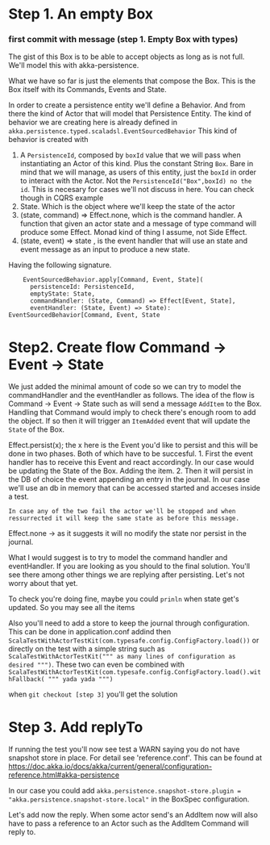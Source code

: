 # Step 1. An empty Box
### first commit with message (step 1. Empty Box with types)

The gist of this Box is to be able to accept objects as long as is not full. We'll model this with akka-persistence.

What we have so far is just the elements that compose the Box. This is the Box itself with its Commands, Events and State.

In order to create a persistence entity we'll define a Behavior. And from there the kind of Actor that will model that Persistence Entity. The kind of behavior we are creating here is already defined in `akka.persistence.typed.scaladsl.EventSourcedBehavior`
This kind of behavior is created with 
1. A `PersistenceId`, composed by `boxId` value that we will pass when instantiating an Actor of this kind. Plus the constant String `Box`.  Bare in  mind that we will manage, as  users of this entity, just  the `boxId` in order to interact with the Actor. Not the `PersistenceId("Box",boxId) no the id`. This is necesary for cases we'll not discuss in here. You can check though in CQRS example
2. State. Which is the object where we'll keep the state of the actor
3. (state, command) => Effect.none, which is the command handler. A function that given an actor state and a message of type command will produce some Effect. Monad kind of thing I assume, not Side Effect.
4. (state, event) => state , is the event handler that will use an state and event message as an input to produce a new state.

Having the following signature.  
```   
    EventSourcedBehavior.apply[Command, Event, State](
      persistenceId: PersistenceId,
      emptyState: State,
      commandHandler: (State, Command) => Effect[Event, State],
      eventHandler: (State, Event) => State): EventSourcedBehavior[Command, Event, State
```


# Step2. Create flow Command -> Event -> State

We just added the minimal amount of code so we can try to model the commandHandler and the eventHandler as follows. The idea of the flow is Command -> Event -> State such as will send a message `AddItem` to the Box. Handling that Command would imply to check there's enough room to add the object. If so then it will trigger an `ItemAdded` event that will update the `State` of the Box.

Effect.persist(x); the x here is the Event you'd like to persist and this will be done in two phases. Both of which have to be succesful.
    1. First the event handler has to receive this Event and react accordingly. In our case would be updating the State of the Box. Adding the item.
    2. Then it will persist in the DB of choice the event appending an entry in the journal. In our case we'll use an db in memory that can be accessed started and acceses inside a test.

    In case any of the two fail the actor we'll be stopped and when ressurrected it will keep the same state as before this message. 

Effect.none -> as it suggests it will no modify the state nor persist in the journal. 

What I would suggest is to try to model the command handler and eventHandler. If you are looking as you should to the final solution. You'll see there among other things we are replying after persisting. Let's not worry about that yet.

To check you're doing fine, maybe you could `prinln` when state get's updated. So you may see all the items

Also you'll need to add a store to keep the journal through configuration. This can be done in application.conf addind then `ScalaTestWithActorTestKit(com.typesafe.config.ConfigFactory.load())` or directly on the test with a simple string such as `ScalaTestWithActorTestKit(""" as many lines of configuration as desired """)`. These two can even be combined with `ScalaTestWithActorTestKit(com.typesafe.config.ConfigFactory.load().withFallback( """ yada yada """)`

when `git checkout [step 3]` you'll get the solution


# Step 3. Add replyTo

If running the test you'll now see test a WARN saying you do not have snapshot store in place. For detail see 'reference.conf'. This can be found at https://doc.akka.io/docs/akka/current/general/configuration-reference.html#akka-persistence

In our case you could add `akka.persistence.snapshot-store.plugin = "akka.persistence.snapshot-store.local"` in the BoxSpec configuration.

Let's add now the reply. When some actor send's an AddItem now will also have to pass a reference to an Actor such as the AddItem Command will reply to.